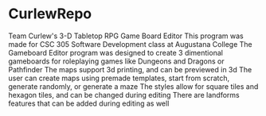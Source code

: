 # CurlewRepo
Team Curlew's 3-D Tabletop RPG Game Board Editor
This program was made for CSC 305 Software Development class at Augustana College
The Gameboard Editor program was designed to create 3 dimentional gameboards for roleplaying games like Dungeons and Dragons or Pathfinder
The maps support 3d printing, and can be previewed in 3d
The user can create maps using premade templates, start from scratch, generate randomly, or generate a maze
The styles allow for square tiles and hexagon tiles, and can be changed during editing
There are landforms features that can be added during editing as well
